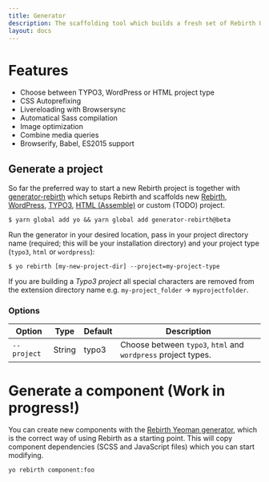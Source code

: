 ```yaml
---
title: Generator
description: The scaffolding tool which builds a fresh set of Rebirth UI components to easily kickstart your project.
layout: docs
---
```


# Features

- Choose between TYPO3, WordPress or HTML project type
- CSS Autoprefixing
- Livereloading with Browsersync
- Automatical Sass compilation
- Image optimization
- Combine media queries
- Browserify, Babel, ES2015 support

## Generate a project

So far the preferred way to start a new Rebirth project is together with [generator-rebirth](https://github.com/joonasy/generator-rebirth.git) which setups Rebirth and scaffolds new [Rebirth](https://github.com/joonasy/rebirth.git), [WordPress](wordpress.org), [TYPO3](https://typo3.org/), [HTML (Assemble)](https://github.com/assemble/assemble/) or custom (TODO) project.

```shell
$ yarn global add yo && yarn global add generator-rebirth@beta
```

Run the generator in your desired location, pass in your project directory name (required; this will be your installation directory) and your project type (`typo3`, `html` or `wordpress`):

```shell
$ yo rebirth [my-new-project-dir] --project=my-project-type
```

If you are building a _Typo3 project_ all special characters are removed from the extension directory name e.g. `my-project_folder` -> `myprojectfolder`.

### Options

| Option      | Type   | Default | Description                                                   |
| ----------- | ------ | ------- | ------------------------------------------------------------- |
| `--project` | String | typo3   | Choose between `typo3`, `html` and `wordpress` project types. |

# Generate a component (Work in progress!)

You can create new components with the [Rebirth Yeoman generator](https://github.com/joonasy/generator-rebirth.git), which is the correct way of using Rebirth as a starting point. This will copy component dependencies (SCSS and JavaScript files) which you can start modifying.

```
yo rebirth component:foo
```
